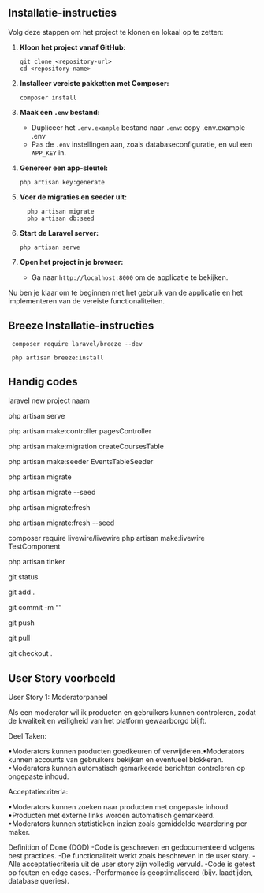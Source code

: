 ## Installatie-instructies

Volg deze stappen om het project te klonen en lokaal op te zetten:

1. **Kloon het project vanaf GitHub:**
   ```
   git clone <repository-url>
   cd <repository-name>
   ```

3. **Installeer vereiste pakketten met Composer:**
   ```
   composer install
   ```

4. **Maak een `.env` bestand:**
   - Dupliceer het `.env.example` bestand naar `.env`:
     copy .env.example .env
   - Pas de `.env` instellingen aan, zoals databaseconfiguratie, en vul een `APP_KEY` in.

5. **Genereer een app-sleutel:**
   ```
   php artisan key:generate
   ```

6. **Voer de migraties en seeder uit:**
   ```
     php artisan migrate
     php artisan db:seed
   ```

7. **Start de Laravel server:**
   ```
   php artisan serve
   ```
   
8. **Open het project in je browser:**
   - Ga naar `http://localhost:8000` om de applicatie te bekijken.

Nu ben je klaar om te beginnen met het gebruik van de applicatie en het implementeren van de vereiste functionaliteiten.

## Breeze Installatie-instructies

   ```
    composer require laravel/breeze --dev
   ```
   ```
    php artisan breeze:install
   ```

## Handig codes

laravel new project naam

php artisan serve

php artisan make:controller pagesController

php artisan make:migration createCoursesTable

php artisan make:seeder EventsTableSeeder

php artisan migrate

php artisan migrate --seed

php artisan migrate:fresh

php artisan migrate:fresh --seed

composer require livewire/livewire
php artisan make:livewire TestComponent

php artisan tinker

git status

git add .

git commit -m “”

git push 

git pull

git checkout . 



## User Story voorbeeld

User Story 1: Moderatorpaneel

Als een moderator wil ik producten en gebruikers kunnen controleren, zodat de kwaliteit en veiligheid van het platform gewaarborgd blijft.

Deel Taken:

•Moderators kunnen producten goedkeuren of verwijderen.•Moderators kunnen accounts van gebruikers bekijken en eventueel blokkeren.
•Moderators kunnen automatisch gemarkeerde berichten controleren op ongepaste inhoud.

Acceptatiecriteria:

•Moderators kunnen zoeken naar producten met ongepaste inhoud.
•Producten met externe links worden automatisch gemarkeerd.
•Moderators kunnen statistieken inzien zoals gemiddelde waardering per maker.

Definition of Done (DOD)
-Code is geschreven en gedocumenteerd volgens best practices.
-De functionaliteit werkt zoals beschreven in de user story.
-Alle acceptatiecriteria uit de user story zijn volledig vervuld.
-Code is getest op fouten en edge cases.
-Performance is geoptimaliseerd (bijv. laadtijden, database queries).
